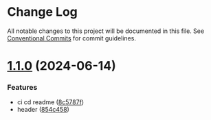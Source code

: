 # Change Log

All notable changes to this project will be documented in this file.
See [Conventional Commits](https://conventionalcommits.org) for commit guidelines.

# [1.1.0](https://github.com/jasonlinkai/test-workspace/compare/v1.0.6...v1.1.0) (2024-06-14)


### Features

* ci cd readme ([8c5787f](https://github.com/jasonlinkai/test-workspace/commit/8c5787f7e660b31289027fc9c20b80f5b49f9738))
* header ([854c458](https://github.com/jasonlinkai/test-workspace/commit/854c458482e786842c1ed6b240c1b8cd6eb46591))
